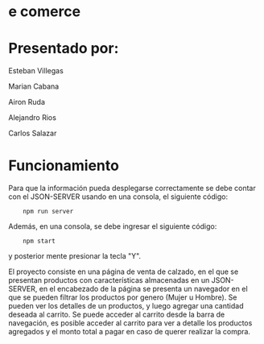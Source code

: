 # e comerce

# Presentado por:

Esteban Villegas

Marian Cabana

Airon Ruda

Alejandro Rios

Carlos Salazar

# Funcionamiento

Para que la información pueda desplegarse correctamente se debe contar con el JSON-SERVER usando en una consola, el siguiente código:

        npm run server

Además, en una consola, se debe ingresar el siguiente código:

        npm start

y posterior mente presionar la tecla "Y".

El proyecto consiste en una página de venta de calzado, en el que se presentan productos con características almacenadas en un JSON-SERVER, en el encabezado de la página se presenta un navegador en el que se pueden filtrar los productos por genero (Mujer u Hombre). Se pueden ver los detalles de un productos, y luego agregar una cantidad deseada al carrito. Se puede acceder al carrito desde la barra de navegación, es posible acceder al carrito para ver a detalle los productos agregados y el monto total a pagar en caso de querer realizar la compra.
